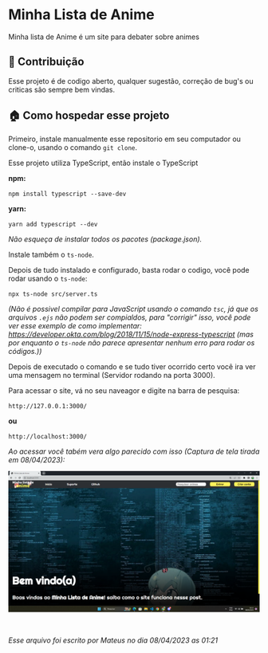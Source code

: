 
# Minha Lista de Anime

Minha lista de Anime é um site para debater sobre animes

## 🙋 Contribuição

Esse projeto é de codigo aberto, qualquer sugestão, correção de bug's ou criticas são sempre bem vindas.

## 🏠 Como hospedar esse projeto

Primeiro, instale manualmente esse repositorio em seu computador ou clone-o, usando o comando `git clone`.

Esse projeto utiliza TypeScript, então instale o TypeScript

**npm:**
```
npm install typescript --save-dev
```
**yarn:**
```
yarn add typescript --dev
```

*Não esqueça de instalar todos os pacotes (package.json).*

Instale também o `ts-node`.

Depois de tudo instalado e configurado, basta rodar o codigo, você pode rodar usando o `ts-node`:

```
npx ts-node src/server.ts
```

*(Não é possivel compilar para JavaScript usando o comando `tsc`, já que os arquivos `.ejs` não podem ser compialdos, para "corrigir" isso, você pode ver esse exemplo de como implementar: https://developer.okta.com/blog/2018/11/15/node-express-typescript (mas por enquanto o `ts-node` não parece apresentar nenhum erro para rodar os códigos.))*

Depois de executado o comando e se tudo tiver ocorrido certo você ira ver uma mensagem no terminal (Servidor rodando na porta 3000).

Para acessar o site, vá no seu naveagor e digite na barra de pesquisa:

```
http://127.0.0.1:3000/
```
**ou**
```
http://localhost:3000/
```

*Ao acessar você tabém vera algo parecido com isso (Captura de tela tirada em 08/04/2023):*

<img src="images/anime3.png" width="600px" style="display: block; margin: auto;">
<br><br>

*Esse arquivo foi escrito por Mateus no dia 08/04/2023 as 01:21*